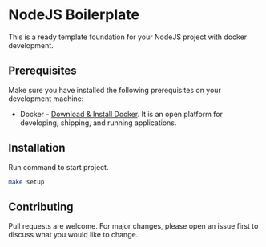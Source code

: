 # NodeJS Boilerplate

This is a ready template foundation for your NodeJS project with docker development.

## Prerequisites
Make sure you have installed the following prerequisites on your development machine:
* Docker - [Download & Install Docker](https://www.docker.com/products/docker-desktop). It is an open platform for developing, shipping, and running applications.

## Installation

Run command to start project.

```bash
make setup
```

## Contributing
Pull requests are welcome. For major changes, please open an issue first to discuss what you would like to change.
